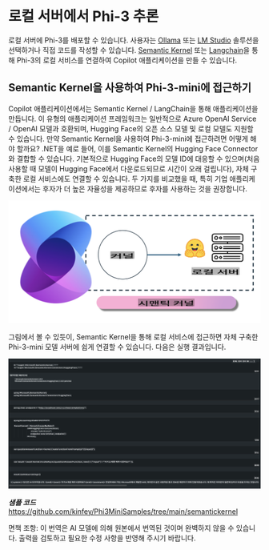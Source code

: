 # **로컬 서버에서 Phi-3 추론**

로컬 서버에 Phi-3를 배포할 수 있습니다. 사용자는 [Ollama](https://ollama.com) 또는 [LM Studio](https://llamaedge.com) 솔루션을 선택하거나 직접 코드를 작성할 수 있습니다. [Semantic Kernel](https://github.com/microsoft/semantic-kernel?WT.mc_id=aiml-138114-kinfeylo) 또는 [Langchain](https://www.langchain.com/)을 통해 Phi-3의 로컬 서비스를 연결하여 Copilot 애플리케이션을 만들 수 있습니다.

## **Semantic Kernel을 사용하여 Phi-3-mini에 접근하기**

Copilot 애플리케이션에서는 Semantic Kernel / LangChain을 통해 애플리케이션을 만듭니다. 이 유형의 애플리케이션 프레임워크는 일반적으로 Azure OpenAI Service / OpenAI 모델과 호환되며, Hugging Face의 오픈 소스 모델 및 로컬 모델도 지원할 수 있습니다. 만약 Semantic Kernel을 사용하여 Phi-3-mini에 접근하려면 어떻게 해야 할까요? .NET을 예로 들어, 이를 Semantic Kernel의 Hugging Face Connector와 결합할 수 있습니다. 기본적으로 Hugging Face의 모델 ID에 대응할 수 있으며(처음 사용할 때 모델이 Hugging Face에서 다운로드되므로 시간이 오래 걸립니다), 자체 구축한 로컬 서비스에도 연결할 수 있습니다. 두 가지를 비교했을 때, 특히 기업 애플리케이션에서는 후자가 더 높은 자율성을 제공하므로 후자를 사용하는 것을 권장합니다.

![sk](../../../../translated_images/sk.fc8f38bb6ac491315099aa29a2704de109fc0b052448c9bc3d7c02586c196ca4.ko.png)

그림에서 볼 수 있듯이, Semantic Kernel을 통해 로컬 서비스에 접근하면 자체 구축한 Phi-3-mini 모델 서버에 쉽게 연결할 수 있습니다. 다음은 실행 결과입니다.

![skrun](../../../../translated_images/skrun.f579fcb28592ba4644af8b578e66fb01923bf032b670cef44874c6550e85876d.ko.png)

***샘플 코드*** https://github.com/kinfey/Phi3MiniSamples/tree/main/semantickernel

면책 조항: 이 번역은 AI 모델에 의해 원본에서 번역된 것이며 완벽하지 않을 수 있습니다. 
출력을 검토하고 필요한 수정 사항을 반영해 주시기 바랍니다.